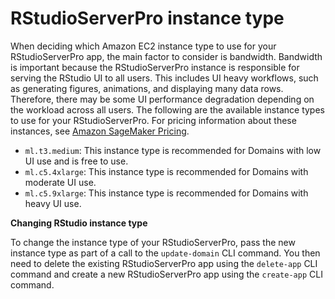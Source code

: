 # RStudioServerPro instance type<a name="rstudio-select-instance"></a>

When deciding which Amazon EC2 instance type to use for your RStudioServerPro app, the main factor to consider is bandwidth\. Bandwidth is important because the RStudioServerPro instance is responsible for serving the RStudio UI to all users\. This includes UI heavy workflows, such as generating figures, animations, and displaying many data rows\. Therefore, there may be some UI performance degradation depending on the workload across all users\. The following are the available instance types to use for your RStudioServerPro\. For pricing information about these instances, see [Amazon SageMaker Pricing](https://aws.amazon.com/sagemaker/pricing/)\.
+ `ml.t3.medium`: This instance type is recommended for Domains with low UI use and is free to use\.
+ `ml.c5.4xlarge`: This instance type is recommended for Domains with moderate UI use\.
+ `ml.c5.9xlarge`: This instance type is recommended for Domains with heavy UI use\.

 **Changing RStudio instance type** 

To change the instance type of your RStudioServerPro, pass the new instance type as part of a call to the `update-domain` CLI command\. You then need to delete the existing RStudioServerPro app using the `delete-app` CLI command and create a new RStudioServerPro app using the `create-app` CLI command\. 